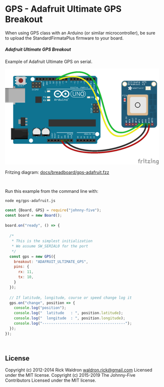 <!--remove-start-->

# GPS - Adafruit Ultimate GPS Breakout

<!--remove-end-->


When using GPS class with an Arduino (or similar microcontroller), be sure to upload the StandardFirmataPlus firmware to your board.





##### Adafruit Ultimate GPS Breakout


Example of Adafruit Ultimate GPS on serial.


![docs/breadboard/gps-adafruit.png](breadboard/gps-adafruit.png)<br>

Fritzing diagram: [docs/breadboard/gps-adafruit.fzz](breadboard/gps-adafruit.fzz)

&nbsp;




Run this example from the command line with:
```bash
node eg/gps-adafruit.js
```


```javascript
const {Board, GPS} = require("johnny-five");
const board = new Board();

board.on("ready", () => {

  /*
   * This is the simplest initialization
   * We assume SW_SERIAL0 for the port
   */
  const gps = new GPS({
    breakout: "ADAFRUIT_ULTIMATE_GPS",
    pins: {
      rx: 11,
      tx: 10,
    }
  });

  // If latitude, longitude, course or speed change log it
  gps.on("change", position => {
    console.log("position");
    console.log("  latitude   : ", position.latitude);
    console.log("  longitude  : ", position.longitude);
    console.log("--------------------------------------");
  });
});

```








&nbsp;

<!--remove-start-->

## License
Copyright (c) 2012-2014 Rick Waldron <waldron.rick@gmail.com>
Licensed under the MIT license.
Copyright (c) 2015-2019 The Johnny-Five Contributors
Licensed under the MIT license.

<!--remove-end-->
